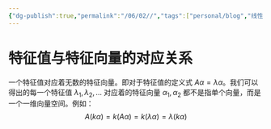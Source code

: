 ```yaml
---
{"dg-publish":true,"permalink":"/06/02//","tags":["personal/blog","线性代数/特征值"]}
---
```


# 特征值与特征向量的对应关系
一个特征值对应着无数的特征向量。即对于特征值的定义式 $\displaystyle A\alpha=\lambda \alpha$。我们可以得出的每一个特征值 $\displaystyle \lambda_{1},\lambda_{2},\dots$ 对应着的特征向量 $\displaystyle \alpha_{1},\alpha_{2}$ 都不是指单个向量，而是一个一维向量空间。例如：
$$
A(kα)=k(Aα)=k(λα)=λ(kα)
$$

